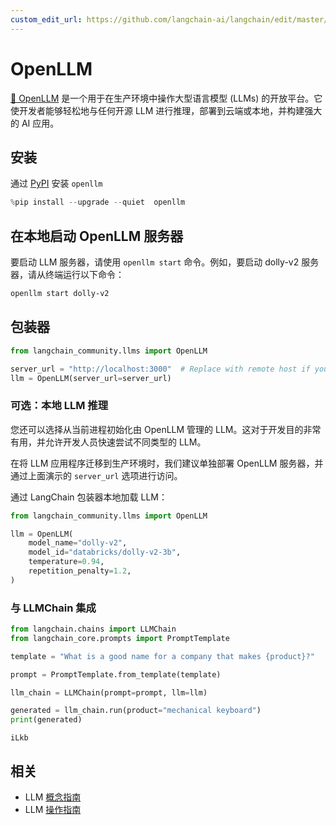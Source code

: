 ```yaml
---
custom_edit_url: https://github.com/langchain-ai/langchain/edit/master/docs/docs/integrations/llms/openllm.ipynb
---
```


# OpenLLM

[🦾 OpenLLM](https://github.com/bentoml/OpenLLM) 是一个用于在生产环境中操作大型语言模型 (LLMs) 的开放平台。它使开发者能够轻松地与任何开源 LLM 进行推理，部署到云端或本地，并构建强大的 AI 应用。

## 安装

通过 [PyPI](https://pypi.org/project/openllm/) 安装 `openllm`


```python
%pip install --upgrade --quiet  openllm
```

## 在本地启动 OpenLLM 服务器

要启动 LLM 服务器，请使用 `openllm start` 命令。例如，要启动 dolly-v2 服务器，请从终端运行以下命令：

```bash
openllm start dolly-v2
```

## 包装器


```python
from langchain_community.llms import OpenLLM

server_url = "http://localhost:3000"  # Replace with remote host if you are running on a remote server
llm = OpenLLM(server_url=server_url)
```

### 可选：本地 LLM 推理

您还可以选择从当前进程初始化由 OpenLLM 管理的 LLM。这对于开发目的非常有用，并允许开发人员快速尝试不同类型的 LLM。

在将 LLM 应用程序迁移到生产环境时，我们建议单独部署 OpenLLM 服务器，并通过上面演示的 `server_url` 选项进行访问。

通过 LangChain 包装器本地加载 LLM：


```python
from langchain_community.llms import OpenLLM

llm = OpenLLM(
    model_name="dolly-v2",
    model_id="databricks/dolly-v2-3b",
    temperature=0.94,
    repetition_penalty=1.2,
)
```

### 与 LLMChain 集成


```python
from langchain.chains import LLMChain
from langchain_core.prompts import PromptTemplate

template = "What is a good name for a company that makes {product}?"

prompt = PromptTemplate.from_template(template)

llm_chain = LLMChain(prompt=prompt, llm=llm)

generated = llm_chain.run(product="mechanical keyboard")
print(generated)
```
```output
iLkb
```

## 相关

- LLM [概念指南](/docs/concepts/#llms)
- LLM [操作指南](/docs/how_to/#llms)